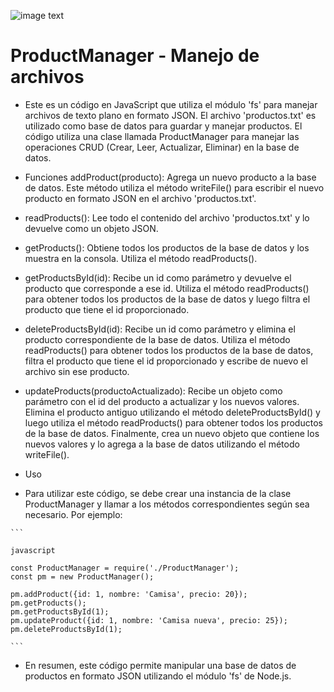 
![image text](https://camo.githubusercontent.com/5aaf4ad1d09bbc72f7fcc389b203a255c2d164c4958b50635a4797cc35dbf287/68747470733a2f2f692e706f7374696d672e63632f4a6e724b717232302f7264657369676e2e706e67)

# ProductManager - Manejo de archivos


* Este es un código en JavaScript que utiliza el módulo 'fs' para manejar archivos de texto plano en formato JSON. El archivo 'productos.txt' es utilizado como base de datos para guardar y manejar productos. El código utiliza una clase llamada ProductManager para manejar las operaciones CRUD (Crear, Leer, Actualizar, Eliminar) en la base de datos.

* Funciones
addProduct(producto): Agrega un nuevo producto a la base de datos. Este método utiliza el método writeFile() para escribir el nuevo producto en formato JSON en el archivo 'productos.txt'.

* readProducts(): Lee todo el contenido del archivo 'productos.txt' y lo devuelve como un objeto JSON.

* getProducts(): Obtiene todos los productos de la base de datos y los muestra en la consola. Utiliza el método readProducts().

* getProductsById(id): Recibe un id como parámetro y devuelve el producto que corresponde a ese id. Utiliza el método readProducts() para obtener todos los productos de la base de datos y luego filtra el producto que tiene el id proporcionado.

* deleteProductsById(id): Recibe un id como parámetro y elimina el producto correspondiente de la base de datos. Utiliza el método readProducts() para obtener todos los productos de la base de datos, filtra el producto que tiene el id proporcionado y escribe de nuevo el archivo sin ese producto.

* updateProducts(productoActualizado): Recibe un objeto como parámetro con el id del producto a actualizar y los nuevos valores. Elimina el producto antiguo utilizando el método deleteProductsById() y luego utiliza el método readProducts() para obtener todos los productos de la base de datos. Finalmente, crea un nuevo objeto que contiene los nuevos valores y lo agrega a la base de datos utilizando el método writeFile().

* Uso
* Para utilizar este código, se debe crear una instancia de la clase ProductManager y llamar a los métodos correspondientes según sea necesario. Por ejemplo:
````
```

javascript

const ProductManager = require('./ProductManager');
const pm = new ProductManager();

pm.addProduct({id: 1, nombre: 'Camisa', precio: 20});
pm.getProducts();
pm.getProductsById(1);
pm.updateProduct({id: 1, nombre: 'Camisa nueva', precio: 25});
pm.deleteProductsById(1);

```
````

* En resumen, este código permite manipular una base de datos de productos en formato JSON utilizando el módulo 'fs' de Node.js.
